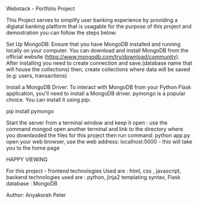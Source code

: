 Webstack - Portfolio Project

This Project serves to simplify user banking experience by providing a digiatal banking platform that is usagable 
for the purpose of this project and demostration you can follow the steps below:

Set Up MongoDB: Ensure that you have MongoDB installed and running locally on your computer. You can download and install MongoDB from the official website (https://www.mongodb.com/try/download/community).
After installing you need to create connection and save.(database name that will house the collections)
then, create collections where data will be saved (e.g: users, transactions)

Install a MongoDB Driver: To interact with MongoDB from your Python Flask application, you'll need to install a MongoDB driver. pymongo is a popular choice. You can install it using pip:

pip install pymongo

Start the server from a terminal window and keep it open : use the command mongod
open another terminal and link to the directory where you downlaoded the files for this project then run command: python app.py
open your web browser, use the web address: localhost:5000 - this will take you to the home page 

HAPPY VIEWING

For this project - 
frontend technologies Used are : html, css , javascript,
backend technologies used are : python, jinja2 templating syntax, Flask
database : MongoDB



Author: Anyakorah Peter

